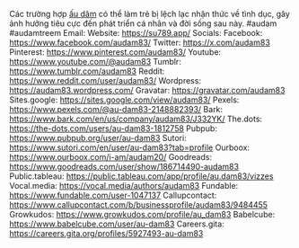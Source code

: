 Các trường hợp <a href="https://su789.app//">ấu dâm</a> có thể làm trẻ bị lệch lạc nhận thức về tình dục, gây ảnh hưởng tiêu cực đến phát triển cá nhân và đời sống sau này.
#audam #audamtreem
Email: 
Website: <a href="https://su789.app/">https://su789.app/</a>
Socials:
Facebook: <a href="https://www.facebook.com/audam83/">https://www.facebook.com/audam83/</a>
Twitter: <a href="https://x.com/audam83">https://x.com/audam83</a>
Pinterest: <a href="https://www.pinterest.com/audam83/">https://www.pinterest.com/audam83/</a>
Youtube: <a href="https://www.youtube.com/@audam83">https://www.youtube.com/@audam83</a>
Tumblr: <a href="https://www.tumblr.com/audam83">https://www.tumblr.com/audam83</a>
Reddit: <a href="https://www.reddit.com/user/audam83/">https://www.reddit.com/user/audam83/</a>
Wordpress: <a href="https://audam83.wordpress.com/">https://audam83.wordpress.com/</a>
Gravatar: <a href="https://gravatar.com/audam83">https://gravatar.com/audam83</a>
Sites.google: <a href="https://sites.google.com/view/audam83/">https://sites.google.com/view/audam83/</a>
Pexels: <a href="https://www.pexels.com/@au-dam83-2148882393/">https://www.pexels.com/@au-dam83-2148882393/</a>
Bark: <a href="https://www.bark.com/en/us/company/audam83/J332YK/">https://www.bark.com/en/us/company/audam83/J332YK/</a>
The.dots: <a href="https://the-dots.com/users/au-dam83-1812758">https://the-dots.com/users/au-dam83-1812758</a>
Pubpub: <a href="https://www.pubpub.org/user/au-dam83">https://www.pubpub.org/user/au-dam83</a>
Sutori: <a href="https://www.sutori.com/en/user/au-dam83?tab=profile">https://www.sutori.com/en/user/au-dam83?tab=profile</a>
Ourboox: <a href="https://www.ourboox.com/i-am/audam20/">https://www.ourboox.com/i-am/audam20/</a>
Goodreads: <a href="https://www.goodreads.com/user/show/186714490-audam83">https://www.goodreads.com/user/show/186714490-audam83</a>
Public.tableau: <a href="https://public.tableau.com/app/profile/au.dam83/vizzes">https://public.tableau.com/app/profile/au.dam83/vizzes</a>
Vocal.media: <a href="https://vocal.media/authors/audam83">https://vocal.media/authors/audam83</a>
Fundable: <a href="https://www.fundable.com/user-1047137">https://www.fundable.com/user-1047137</a>
Callupcontact: <a href="https://www.callupcontact.com/b/businessprofile/audam83/9484455">https://www.callupcontact.com/b/businessprofile/audam83/9484455</a>
Growkudos: <a href="https://www.growkudos.com/profile/au_dam83">https://www.growkudos.com/profile/au_dam83</a>
Babelcube: <a href="https://www.babelcube.com/user/au-dam83">https://www.babelcube.com/user/au-dam83</a>
Careers.gita: <a href="https://careers.gita.org/profiles/5927493-au-dam83">https://careers.gita.org/profiles/5927493-au-dam83</a>